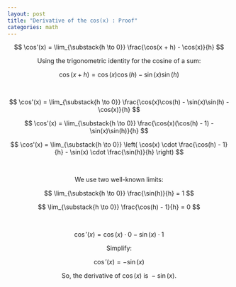 ```yaml
---
layout: post
title: "Derivative of the cos(x) : Proof"
categories: math
---
```


$$
\cos'(x) = \lim_{\substack{h \to 0}} \frac{\cos(x + h) - \cos(x)}{h}
$$

$$
\text{Using the trigonometric identity for the cosine of a sum:}
$$

$$
\cos(x + h) = \cos(x)\cos(h) - \sin(x)\sin(h)
$$

<br>

$$
\cos'(x) = \lim_{\substack{h \to 0}} \frac{\cos(x)\cos(h) - \sin(x)\sin(h) - \cos(x)}{h}
$$


$$
\cos'(x) = \lim_{\substack{h \to 0}} \frac{\cos(x)(\cos(h) - 1) - \sin(x)\sin(h)}{h}
$$



$$
\cos'(x) = \lim_{\substack{h \to 0}} \left( \cos(x) \cdot \frac{\cos(h) - 1}{h} - \sin(x) \cdot \frac{\sin(h)}{h} \right)
$$

<br>

$$
\text{We use two well-known limits:}
$$

$$
\lim_{\substack{h \to 0}} \frac{\sin(h)}{h} = 1
$$

$$
\lim_{\substack{h \to 0}} \frac{\cos(h) - 1}{h} = 0
$$

<br>


$$
\cos'(x) = \cos(x) \cdot 0 - \sin(x) \cdot 1
$$

$$
\text{Simplify:}
$$

$$
\cos'(x) = -\sin(x)
$$

$$
\text{So, the derivative of } \cos(x) \text{ is } -\sin(x).
$$
